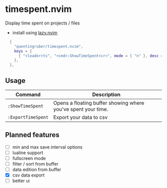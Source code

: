 # timespent.nvim

Display time spent on projects / files

- install using [lazy.nvim](https://github.com/folke/lazy.nvim)

```lua
  {
    "quentingruber/timespent.nvim",
    keys = {
      { "<leader>ts", "<cmd>:ShowTimeSpent<cr>", mode = { "n" }, desc = "Show time spent" },
    },
  },
```

## Usage

| Command            | Description                                                   |
| ------------------ | ------------------------------------------------------------- |
| `:ShowTimeSpent`   | Opens a floating buffer showing where you've spent your time. |
| `:ExportTimeSpent` | Export your data to csv                                       |

## Planned features

- [ ] min and max save interval options
- [ ] lualine support
- [ ] fullscreen mode
- [ ] filter / sort from buffer
- [ ] data edition from buffer
- [x] csv data export
- [ ] better ui
